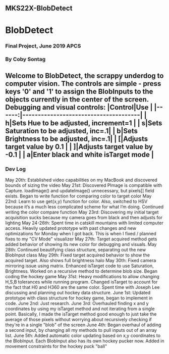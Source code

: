 ## MKS22X-BlobDetect
# BlobDetect
### Final Project, June 2019 APCS
### By Coby Sontag

Welcome to BlobDetect, the scrappy underdog to computer vision. The controls are simple - press keys '0' and '1' to assign the BlobInputs to the objects currently in the center of the screen.
Debugging and visual controls:
|Control|Use                                   |
|------:|--------------------------------------|
|      h|Sets Hue to be adjusted, increment=1  |
|      s|Sets Saturation to be adjusted, inc=.1|
|      b|Sets Brightness to be adjusted, inc=.1|
|      [|Adjusts target value by 0.1           |
|      ]|Adjusts target value by -0.1          |
|      a|Enter black and white isTarget mode   |
---
### Dev Log
May 20th:
  Established video capabilities on my MacBook and discovered bounds of sizing the video
May 21st:
  Discovered PImage is compatible with Capture. loadImage() and updateImage() unnecessary, but pixels[] field exists. Began to write function for comparing color to target color
May 22nd:
  Learn to use get(x,y) function for color. Also, switched to HSV because it’s a much less complicated scheme for what I’m doing. Continued writing the color compare function
May 23rd:
  Discovering my initial target acquisition sucks because my camera goes from black and then adjusts for lighting
May 24-26th:
  Spent time in catskill mountains with limited computer access. Heavily updated prototype with past changes and new optimizations for Monday when I got back. This is when I fixed / planned fixes to my "CV Mode" visualizer
May 27th:
  Target acquired method gets added behavior of showing its new color for debugging and visuals.
May 28th:
  Continued beautifying class structure, separating out the new BlobInput class
May 29th:
  Fixed target acquired behavior to show the acquired target. Also shows full brightness halo
May 30th:
  Fixed camera mirroring issue using matrix. Enhanced isTarget code to use Saturation, Brightness. Worked on a recursive method to determine blob size. Began coding the hockey game
May 31st:
  Heavy modifications to allow changing H,S,B tolerances while running program. Changed isTarget to account for the fact that H0 and H360 are the same color. Spent time with Joseph Lee discussing and planning out hockey data structure.
June 1st:
  Updated prototype with class structure for hockey game, began to implement in code.
June 2nd:
  Just research.
June 3rd:
  Overhauled finding x and y coordinates by using my isTarget method and not iterating from a single point. Basically, I made the isTarget method good enough to just take the average of those pixels without worrying about recursively checking if they're in a single "blob" of the screen
June 4th:
  Began overhaul of adding a second input, by changing all my methods to pull inputs out of an array list.
June 5th:
  Added automatic color updating based on x,y coordinates to the BlobInput. Each BlobInput also has its own hockey pucker now. Added in movement constraints for the hockey puck "ball"
